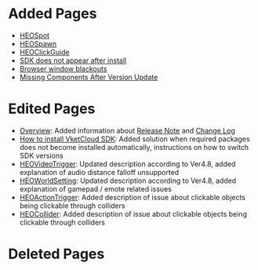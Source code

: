 # Added Pages
- [HEOSpot](../HEOComponents/HEOSpot.md)
- [HEOSpawn](../HEOComponents/HEOSpawn.md)
- [HEOClickGuide](../HEOComponents/HEOClickGuide.md)
- [SDK does not appear after install](../troubleshooting/InstallingDeeplink.md)
- [Browser window blackouts](../troubleshooting/BrowserBlackWindow.md)
- [Missing Components After Version Update](../troubleshooting/MissingComponents.md)

# Edited Pages
- [Overview](../index.md): Added information about [Release Note](../releasenote/releasenote-4.8.md) and [Change Log](../changelog/changelog-4.8.md)
- [How to install VketCloud SDK](../AboutVketCloudSDK/SetupSDK_external.md): Added solution when required packages does not become installed automatically, instructions on how to switch SDK versions
- [HEOVideoTrigger](../HEOComponents/HEOVideoTrigger.md): Updated description according to Ver4.8, added explanation of audio distance falloff unsupported
- [HEOWorldSetting](../HEOComponents/HEOWorldSetting.md): Updated description according to Ver4.8, added explanation of gamepad / emote related issues
- [HEOActionTrigger](../HEOComponents/HEOActionTrigger.md): Added description of issue about clickable objects being clickable through colliders
- [HEOCollider](../HEOComponents/HEOCollider.md): Added description of issue about clickable objects being clickable through colliders

# Deleted Pages